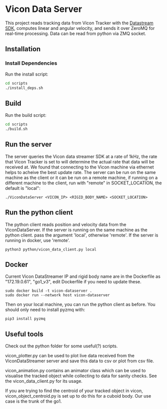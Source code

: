 # Vicon Data Server

This project reads tracking data from Vicon Tracker with the [Datastream SDK](https://www.vicon.com/software/datastream-sdk/), computes linear and angular velocity, and sends it over ZeroMQ for real-time processing. 
Data can be read from python via ZMQ socket.

## Installation

### **Install Dependencies**
Run the install script:
```bash
cd scripts
./install_deps.sh
```

## Build

Run the build script:
```bash
cd scripts
./build.sh
```

## Run the server
The server queries the Vicon data streamer SDK at a rate of 1kHz, the rate that Vicon Tracker is set to will determine the actual rate that data will be received at. We found that connecting to the Vicon machine via ethernet helps to acheive the best update rate.
The server can be run on the same machine as the client or it can be run on a remote machine, if running on a different machine to the client, run with "remote" in SOCKET_LOCATION, the default is "local":

```
./ViconDataServer <VICON_IP> <RIGID_BODY_NAME> <SOCKET_LOCATION>
```

## Run the python client
The python client reads position and velocity data from the ViconDataServer. If the server is running on the same machine as the python client. pass the argument 'local', otherwise 'remote'. If the server is running in docker, use 'remote'.

```
python3 python/vicon_data_client.py local
```

## Docker

Current Vicon DataStreamer IP and rigid body name are in the Dockerfile as "172.19.0.61", "go1_v3", edit Dockerfile if you need to update these.

```
sudo docker build -t vicon-dataserver .
sudo docker run --network host vicon-dataserver
```

Then on your local machine, you can run the python client as before. You should only need to install pyzmq with:

```
pip3 install pyzmq
```

## Useful tools

Check out the python folder for some useful(?) scripts.

vicon_plotter.py can be used to plot live data received from the ViconDataStreamer server and save this data to csv or plot from csv file.

vicon_animation.py contains an animator class which can be used to visualise the tracked object while collecting to data for sanity checks. See the vicon_data_client.py for its usage.

If you are trying to find the centroid of your tracked object in vicon, vicon_object_centroid.py is set up to do this for a cuboid body. Our use case is the trunk of the go1.
